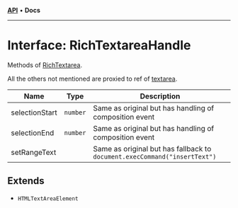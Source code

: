 [**API**](../API.md) • **Docs**

***

# Interface: RichTextareaHandle

Methods of [RichTextarea](../functions/RichTextarea.md).

All the others not mentioned are proxied to ref of [textarea](https://developer.mozilla.org/en-US/docs/Web/API/HTMLTextAreaElement).

| Name              | Type     | Description                                                               |
| ----------------- | -------- | ------------------------------------------------------------------------- |
| selectionStart    | `number` | Same as original but has handling of composition event                    |
| selectionEnd      | `number` | Same as original but has handling of composition event                    |
| setRangeText      |          | Same as original but has fallback to `document.execCommand("insertText")` |

## Extends

- `HTMLTextAreaElement`
